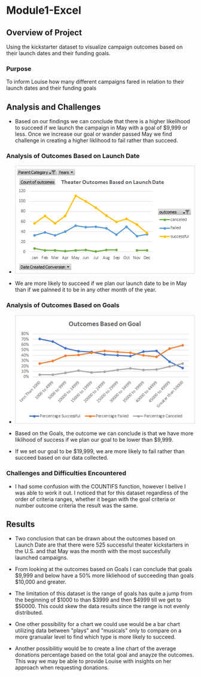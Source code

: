 # Module1-Excel

## Overview of Project

Using the kickstarter dataset to visualize campaign outcomes based on their launch dates and their funding goals. 

### Purpose

To inform Louise how many different campaigns fared in relation to their launch dates and their funding goals

## Analysis and Challenges

- Based on our findings we can conclude that there is a higher likelihood to succeed if we launch the campaign in May with a goal of $9,999 or less. Once we increase our goal or wander passed May we find challenge in creating a higher liklihood to fail rather than succeed. 

### Analysis of Outcomes Based on Launch Date

- ![](Theater_Outcomes_vs_Launch.png)

- We are more likely to succeed if we plan our launch date to be in May than if we palnned it to be in any other month of the year. 

### Analysis of Outcomes Based on Goals

- ![](Outcomes_vs_Goals.png)

- Based on the Goals, the outcome we can conclude is that we have more liklihood of success if we plan our goal to be lower than $9,999. 

- If we set our goal to be $19,999, we are more likely to fail rather than succeed based on our data collected. 

### Challenges and Difficulties Encountered

- I had some confusion with the COUNTIFS function, however I belive I was able to work it out. I noticed that for this dataset regardless of the order of criteria ranges, whether it began with the goal criteria or number outcome criteria the result was the same. 

## Results


- Two conclusion that can be drawn about the outcomes based on Launch Date are that there were 525 successful theater kickstarters in the U.S. and that May was the month with the most succesfully launched campaigns.


- From looking at the outcomes based on Goals I can conclude that goals $9,999 and below have a 50% more likliehood of succeeding than goals $10,000 and greater. 


- The limitation of this dataset is the range of goals has quite a jump from the beginning of $1000 to than $3999 and then $4999 till we get to $50000. This could skew the data results since the range is not evenly distributed.  


- One other possibility for a chart we could use would be a bar chart utilizing data between "plays" and "musicals" only to compare on a more granualar level to find which type is more likely to succeed. 

- Another possibilitiy would be to create a line chart of the average donations percentage based on the total goal and anayze the outcomes. This way we may be able to provide Louise with insights on her approach when requesting donations. 
